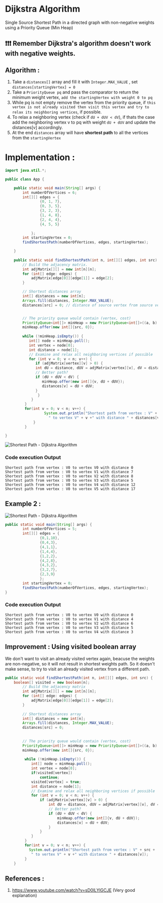 # Dijkstra Algorithm

Single Source Shortest Path in a directed graph with non-negative weights using a Priority Queue (Min Heap)

## ❗❗❗ Remember Dijkstra's algorithm doesn't work with negative weights.

## Algorithm :
1. Take a `distances[]` array and fill it with `Integer.MAX_VALUE` , set `distances[startingVertex] = 0`
2. Take a `PriorityQueue pq` and pass the comparator to return the minimum weight vertex, `add the startingVertex with weight 0 to pq`
3. While pq is not empty remove the vertex from the priority queue, if `this vertex is not already visited then visit this vertex and try to relax its neighboring vertices`, if possible.
4. To relax a neighboring vertex (check if `dU + dUV < dV`), if thats the case add the neighboring vertex v to pq with weight `dU + dUV` and update the distances[v] accordingly.
5. At the end `distances` array will have **shortest path** to all the vertices from the `startingVertex`


# Implementation :
```java
import java.util.*;

public class App {

	public static void main(String[] args) {
		int numberOfVertices = 6;
		int[][] edges = {
			    {0, 1, 7},
			    {0, 3, 5},
			    {3, 2, 3},
			    {1, 4, 8},
			    {2, 4, 4},
			    {4, 5, 5}
			    
			};
		int startingVertex = 0;
		findShortestPath(numberOfVertices, edges, startingVertex);

	}
	
	public static void findShortestPath(int n, int[][] edges, int src) {
		// Build the adjacency matrix.
		int adjMatrix[][] = new int[n][n];
		for (int[] edge: edges) {
		    adjMatrix[edge[0]][edge[1]] = edge[2];
		}

		// Shortest distances array
		int[] distances = new int[n];
		Arrays.fill(distances, Integer.MAX_VALUE);
		distances[src] = 0; // distance of source vertex from source vertex will be zero


		// The priority queue would contain (vertex, cost)
		PriorityQueue<int[]> minHeap = new PriorityQueue<int[]>((a, b) -> a[1] - b[1]);
		minHeap.offer(new int[]{src, 0});
        
		while (!minHeap.isEmpty()) { 
		   int[] node = minHeap.poll();
		   int vertex = node[0];
		   int distance = node[1];
		   // Examine and relax all neighboring vertices if possible 
		   for (int v = 0; v < n; v++) {
		      if (adjMatrix[vertex][v] > 0) {
			  int dU = distance, dUV = adjMatrix[vertex][v], dV = distances[v];
			  // Better path?
			  if (dU + dUV < dV) {
			     minHeap.offer(new int[]{v, dU + dUV});
			     distances[v] = dU + dUV;
			  }
		       }
		    }
		 }
		 for(int v = 0; v < n; v++) {
           	      System.out.println("Shortest path from vertex : V" + src + 
     				" to vertex V" + v +" with distance " + distances[v]); 
        	 }
         }

}

```

![Shortest Path - Dijkstra Algorithm](graph-1.jpg?raw=true "Shortest Path")

### Code execution Output
```
Shortest path from vertex : V0 to vertex V0 with distance 0
Shortest path from vertex : V0 to vertex V1 with distance 7
Shortest path from vertex : V0 to vertex V2 with distance 8
Shortest path from vertex : V0 to vertex V3 with distance 5
Shortest path from vertex : V0 to vertex V4 with distance 12
Shortest path from vertex : V0 to vertex V5 with distance 17
```

## Example 2 :

![Shortest Path - Dijkstra Algorithm](graph-2.jpg?raw=true "Shortest Path")

```java
public static void main(String[] args) {
		int numberOfVertices = 5;
		int[][] edges = {
				{0,1,10},
				{0,4,3},
				{4,1,1},
				{1,4,4},
				{1,2,2},
				{4,2,8},
				{4,3,2},
				{3,2,7},
				{2,3,9}
				};
		int startingVertex = 0;
		findShortestPath(numberOfVertices, edges, startingVertex);
}
```

### Code execution Output
```
Shortest path from vertex : V0 to vertex V0 with distance 0
Shortest path from vertex : V0 to vertex V1 with distance 4
Shortest path from vertex : V0 to vertex V2 with distance 6
Shortest path from vertex : V0 to vertex V3 with distance 5
Shortest path from vertex : V0 to vertex V4 with distance 3
```

## Improvement : Using visited boolean array
We don't want to visit an already visited vertex again, beacuse the weights are non-negative, so it will not result in shortest weights path.
So it doesn't make sense, to try to visit an already visited vertex from a different path.
```java
public static void findShortestPath(int n, int[][] edges, int src) {
	boolean[] visited = new boolean[n];
        // Build the adjacency matrix
        int adjMatrix[][] = new int[n][n];
        for (int[] edge: edges) {
            adjMatrix[edge[0]][edge[1]] = edge[2];
        }
        
        // Shortest distances array
        int[] distances = new int[n];
        Arrays.fill(distances, Integer.MAX_VALUE);
        distances[src] = 0;
        
        
        // The priority queue would contain (vertex, cost)
        PriorityQueue<int[]> minHeap = new PriorityQueue<int[]>((a, b) -> a[1] - b[1]);
        minHeap.offer(new int[]{src, 0});
        
         while (!minHeap.isEmpty()) { 
            int[] node = minHeap.poll();
            int vertex = node[0];
            if(visited[vertex])
            	continue;
            visited[vertex] = true;
            int distance = node[1];
            // Examine and relax all neighboring vertices if possible 
            for (int v = 0; v < n; v++) {
                if (adjMatrix[vertex][v] > 0) {
                    int dU = distance, dUV = adjMatrix[vertex][v], dV = distances[v];
                    // Better path?
                    if (dU + dUV < dV) {
                        minHeap.offer(new int[]{v, dU + dUV});
                        distances[v] = dU + dUV;
                    }
                }
            }
         }
         for(int v = 0; v < n; v++) {
           System.out.println("Shortest path from vertex : V" + src + 
     		" to vertex V" + v +" with distance " + distances[v]); 
         }
    }

```

## References :
1. https://www.youtube.com/watch?v=sD0lLYlGCJE (Very good explanation)


